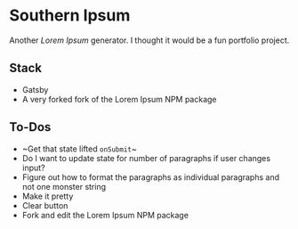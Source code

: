 # Southern Ipsum
Another _Lorem Ipsum_ generator. I thought it would be a fun portfolio project. 

## Stack
- Gatsby
- A very forked fork of the Lorem Ipsum NPM package

## To-Dos
- ~Get that state lifted `onSubmit`~
- Do I want to update state for number of paragraphs if user changes input?
- Figure out how to format the paragraphs as individual paragraphs and not one monster string
- Make it pretty
- Clear button
- Fork and edit the Lorem Ipsum NPM package